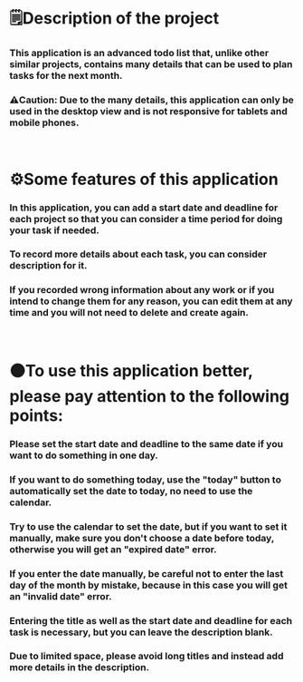 <h1>🗒️Description of the project</h1>

<h3>This application is an advanced todo list that, unlike other similar projects, contains many details that can be used to plan tasks for the next month.</h3>

<h3>⚠️Caution: Due to the many details, this application can only be used in the desktop view and is not responsive for tablets and mobile phones.</h3>

<br>

<h1>⚙️Some features of this application</h1>

<h3>In this application, you can add a start date and deadline for each project so that you can consider a time period for doing your task if needed.</h3>

<h3>To record more details about each task, you can consider description for it.</h3>

<h3>If you recorded wrong information about any work or if you intend to change them for any reason, you can edit them at any time and you will not need to delete and create again.</h3>

<br>

<h1>🟠To use this application better, please pay attention to the following points:</h1>

<h3>Please set the start date and deadline to the same date if you want to do something in one day.</h3>

<h3>If you want to do something today, use the "today" button to automatically set the date to today, no need to use the calendar.</h3>

<h3>Try to use the calendar to set the date, but if you want to set it manually, make sure you don't choose a date before today, otherwise you will get an "expired date" error.</h3>

<h3>If you enter the date manually, be careful not to enter the last day of the month by mistake, because in this case you will get an "invalid date" error.</h3>

<h3>Entering the title as well as the start date and deadline for each task is necessary, but you can leave the description blank.</h3>

<h3>Due to limited space, please avoid long titles and instead add more details in the description.</h3>
